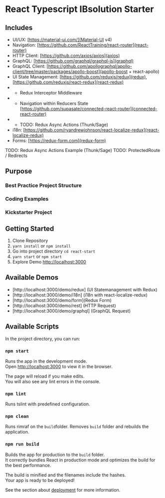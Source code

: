 
# React Typescript IBsolution Starter
## Includes
-   UI/UX: [https://material-ui.com/](Material-UI v4)
-   Navigation: [https://github.com/ReactTraining/react-router](react-router)
-   HTTP Client: [https://github.com/axios/axios](axios)
-   GraphQL: [https://github.com/graphql/graphql-js](graphql)
-   GraphQL Client: [https://github.com/apollographql/apollo-client/tree/master/packages/apollo-boost](apollo-boost + react-apollo)
-   UI State Management: [https://github.com/reduxjs/redux](redux), [https://github.com/reduxjs/react-redux](react-redux)
- - Redux Interceptor Middleware
- - Navigation within Reducers State [https://github.com/supasate/connected-react-router](connected-react-router)
- - TODO: Redux Async Actions (Thunk/Sage)
-   i18n:  [https://github.com/ryandrewjohnson/react-localize-redux](react-localize-redux)
-   Forms: [https://redux-form.com](redux-form)

TODO: Redux Async Actions Example (Thunk/Sage)
TODO: ProtectedRoute / Redirects

## Purpose
### Best Practice Project Structure
### Coding Examples
### Kickstarter Project

## Getting Started
1. Clone Repository
2. `yarn install` or `npm install`
3. Go into project directory `cd react-start`
4. `yarn start` or `npm start`
5. Explore Demo [http://localhost:3000](http://localhost:3000)
## Available Demos
- [http://localhost:3000/demo/redux] (UI Statemanagement with Redux)
- [http://localhost:3000/demo/i18n] (i18n with react-localize-redux)
- [http://localhost:3000/demo/form](Redux Form)
- [http://localhost:3000/demo/rest] (HTTP Request)
- [http://localhost:3000/demo/graphql] (GraphQL Request)



## Available Scripts

In the project directory, you can run:

### `npm start`

Runs the app in the development mode.<br>
Open [http://localhost:3000](http://localhost:3000) to view it in the browser.

The page will reload if you make edits.<br>
You will also see any lint errors in the console.

### `npm lint`

Runs tslint with predefined configuration.

### `npm clean`

Runs rimraf on the `build`folder. Removes `build` folder and rebuilds the application.

### `npm run build`

Builds the app for production to the `build` folder.<br>
It correctly bundles React in production mode and optimizes the build for the best performance.

The build is minified and the filenames include the hashes.<br>
Your app is ready to be deployed!

See the section about [deployment](https://facebook.github.io/create-react-app/docs/deployment) for more information.